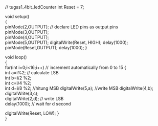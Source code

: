 // tugas1_4bit_ledCounter
int Reset = 7;

void setup()  
 {  
  pinMode(2,OUTPUT);   // declare LED pins as output pins  
  pinMode(3,OUTPUT);  
  pinMode(4,OUTPUT);  
  pinMode(5,OUTPUT);
  digitalWrite(Reset, HIGH);
  delay(1000);
  pinMode(Reset,OUTPUT);
  delay(1000);
 }  
 
 void loop()  
 {  
  for(int i=0;i<16;i++)  // increment automatically from 0 to 15 
  {  
   int a=i%2;      // calculate LSB   
   int b=i/2 %2;     
   int c=i/4 %2;        
   int d=i/8 %2;  //hitung MSB
   digitalWrite(5,a);   //write MSB
   digitalWrite(4,b);   
   digitalWrite(3,c);    
   digitalWrite(2,d);  // write LSB  
   delay(1000);     // wait for d second 

   digitalWrite(Reset, LOW);
  }  
 }  
